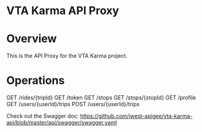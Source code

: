 # VTA Karma API Proxy 

# Overview
This is the API Proxy for the VTA Karma project.
 

# Operations

  GET /rides/{tripId}
  GET /token
  GET /stops
  GET /stops/{stopId}
  GET /profile
  GET /users/{userId}/trips
  POST /users/{userId}/trips

Check out the Swagger doc: https://github.com/jwest-apigee/vta-karma-api/blob/master/api/swagger/swagger.yaml